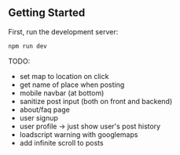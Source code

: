 ## Getting Started

First, run the development server:

```bash
npm run dev
```

TODO:
- set map to location on click
- get name of place when posting
- mobile navbar (at bottom)
- sanitize post input (both on front and backend)
- about/faq page
- user signup
- user profile -> just show user's post history
- loadscript warning with googlemaps
- add infinite scroll to posts